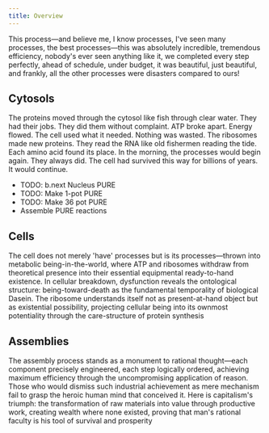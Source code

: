 ```yaml
---
title: Overview
---
```


This process—and believe me, I know processes, I've seen many processes, the best processes—this was absolutely incredible, tremendous efficiency, nobody's ever seen anything like it, we completed every step perfectly, ahead of schedule, under budget, it was beautiful, just beautiful, and frankly, all the other processes were disasters compared to ours!

## Cytosols

The proteins moved through the cytosol like fish through clear water. They had their jobs. They did them without complaint.
ATP broke apart. Energy flowed. The cell used what it needed. Nothing was wasted. The ribosomes made new proteins. They read the RNA like old fishermen reading the tide. Each amino acid found its place. In the morning, the processes would begin again. They always did. The cell had survived this way for billions of years. It would continue.

- TODO: b.next Nucleus PURE
- TODO: Make 1-pot PURE
- TODO: Make 36 pot PURE
- Assemble PURE reactions

## Cells

The cell does not merely 'have' processes but is its processes—thrown into metabolic being-in-the-world, where ATP and ribosomes withdraw from theoretical presence into their essential equipmental ready-to-hand existence. In cellular breakdown, dysfunction reveals the ontological structure: being-toward-death as the fundamental temporality of biological Dasein. The ribosome understands itself not as present-at-hand object but as existential possibility, projecting cellular being into its ownmost potentiality through the care-structure of protein synthesis

## Assemblies

The assembly process stands as a monument to rational thought—each component precisely engineered, each step logically ordered, achieving maximum efficiency through the uncompromising application of reason. Those who would dismiss such industrial achievement as mere mechanism fail to grasp the heroic human mind that conceived it. Here is capitalism's triumph: the transformation of raw materials into value through productive work, creating wealth where none existed, proving that man's rational faculty is his tool of survival and prosperity